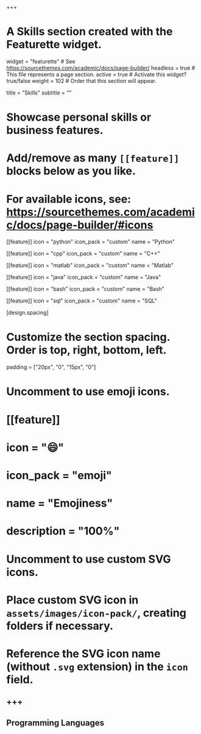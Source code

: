 +++
# A Skills section created with the Featurette widget.
widget = "featurette"  # See https://sourcethemes.com/academic/docs/page-builder/
headless = true  # This file represents a page section.
active = true  # Activate this widget? true/false
weight = 102  # Order that this section will appear.

title = "Skills"
subtitle = ""

# Showcase personal skills or business features.
# 
# Add/remove as many `[[feature]]` blocks below as you like.
# 
# For available icons, see: https://sourcethemes.com/academic/docs/page-builder/#icons

[[feature]]
  icon = "python"
  icon_pack = "custom"
  name = "Python"

[[feature]]
  icon = "cpp"
  icon_pack = "custom"
  name = "C++"


[[feature]]
  icon = "matlab"
  icon_pack = "custom"
  name = "Matlab"

[[feature]]
  icon = "java"
  icon_pack = "custom"
  name = "Java"

[[feature]]
  icon = "bash"
  icon_pack = "custom"
  name = "Bash"

[[feature]]
  icon = "sql"
  icon_pack = "custom"
  name = "SQL"


[design.spacing]
  # Customize the section spacing. Order is top, right, bottom, left.
  padding = ["20px", "0", "15px", "0"]


# Uncomment to use emoji icons.
# [[feature]]
#  icon = ":smile:"
#  icon_pack = "emoji"
#  name = "Emojiness"
#  description = "100%"  

# Uncomment to use custom SVG icons.
# Place custom SVG icon in `assets/images/icon-pack/`, creating folders if necessary.
# Reference the SVG icon name (without `.svg` extension) in the `icon` field.

+++
---
## Programming Languages
<br><br><br><br><br><br><br><br><br><br><br><br><br><br><br><br><br><br><br><br>

